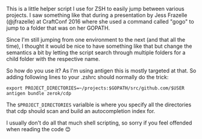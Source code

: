 This is a little helper script I use for ZSH to easily jump between various
projects. I saw something like that during a presentation by Jess Frazelle
(@jfrazelle) at CraftConf 2016 where she used a command called "gogo" to jump to
a folder that was on her GOPATH.

Since I'm still jumping from one environment to the next (and that all the
time), I thought it would be nice to have something like that but change the
semantics a bit by letting the script search through multiple folders for a
child folder with the respective name.

So how do you use it? As I'm using antigen this is mostly targeted at that. So
adding following lines to your .zshrc should normally do the trick:

```
export PROJECT_DIRECTORIES=~/projects:$GOPATH/src/github.com/$USER
antigen bundle zerok/cdp
```

The `$PROJECT_DIRECTORIES` varialble is where you specify all the directories
that cdp should scan and build an autocompletion index for.

I usually don't do all that much shell scripting, so sorry if you feel offended
when reading the code 😊
